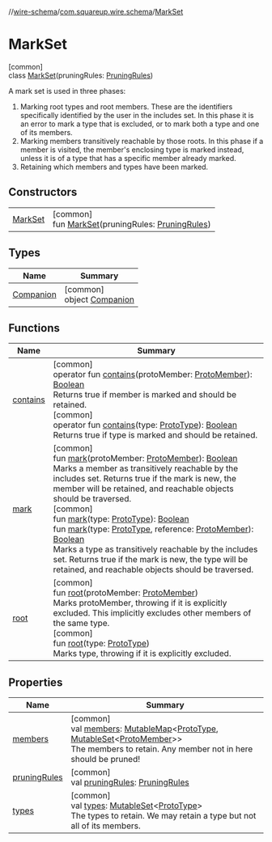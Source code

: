 //[wire-schema](../../../index.md)/[com.squareup.wire.schema](../index.md)/[MarkSet](index.md)

# MarkSet

[common]\
class [MarkSet](index.md)(pruningRules: [PruningRules](../-pruning-rules/index.md))

A mark set is used in three phases:

<ol><li>Marking root types and root members. These are the identifiers specifically identified by     the user in the includes set. In this phase it is an error to mark a type that is excluded,     or to mark both a type and one of its members.</li><li>Marking members transitively reachable by those roots. In this phase if a member is visited,     the member's enclosing type is marked instead, unless it is of a type that has a specific     member already marked.</li><li>Retaining which members and types have been marked.</li></ol>

## Constructors

| | |
|---|---|
| [MarkSet](-mark-set.md) | [common]<br>fun [MarkSet](-mark-set.md)(pruningRules: [PruningRules](../-pruning-rules/index.md)) |

## Types

| Name | Summary |
|---|---|
| [Companion](-companion/index.md) | [common]<br>object [Companion](-companion/index.md) |

## Functions

| Name | Summary |
|---|---|
| [contains](contains.md) | [common]<br>operator fun [contains](contains.md)(protoMember: [ProtoMember](../-proto-member/index.md)): [Boolean](https://kotlinlang.org/api/latest/jvm/stdlib/kotlin/-boolean/index.html)<br>Returns true if member is marked and should be retained.<br>[common]<br>operator fun [contains](contains.md)(type: [ProtoType](../-proto-type/index.md)): [Boolean](https://kotlinlang.org/api/latest/jvm/stdlib/kotlin/-boolean/index.html)<br>Returns true if type is marked and should be retained. |
| [mark](mark.md) | [common]<br>fun [mark](mark.md)(protoMember: [ProtoMember](../-proto-member/index.md)): [Boolean](https://kotlinlang.org/api/latest/jvm/stdlib/kotlin/-boolean/index.html)<br>Marks a member as transitively reachable by the includes set. Returns true if the mark is new, the member will be retained, and reachable objects should be traversed.<br>[common]<br>fun [mark](mark.md)(type: [ProtoType](../-proto-type/index.md)): [Boolean](https://kotlinlang.org/api/latest/jvm/stdlib/kotlin/-boolean/index.html)<br>fun [mark](mark.md)(type: [ProtoType](../-proto-type/index.md), reference: [ProtoMember](../-proto-member/index.md)): [Boolean](https://kotlinlang.org/api/latest/jvm/stdlib/kotlin/-boolean/index.html)<br>Marks a type as transitively reachable by the includes set. Returns true if the mark is new, the type will be retained, and reachable objects should be traversed. |
| [root](root.md) | [common]<br>fun [root](root.md)(protoMember: [ProtoMember](../-proto-member/index.md))<br>Marks protoMember, throwing if it is explicitly excluded. This implicitly excludes other members of the same type.<br>[common]<br>fun [root](root.md)(type: [ProtoType](../-proto-type/index.md))<br>Marks type, throwing if it is explicitly excluded. |

## Properties

| Name | Summary |
|---|---|
| [members](members.md) | [common]<br>val [members](members.md): [MutableMap](https://kotlinlang.org/api/latest/jvm/stdlib/kotlin.collections/-mutable-map/index.html)&lt;[ProtoType](../-proto-type/index.md), [MutableSet](https://kotlinlang.org/api/latest/jvm/stdlib/kotlin.collections/-mutable-set/index.html)&lt;[ProtoMember](../-proto-member/index.md)&gt;&gt;<br>The members to retain. Any member not in here should be pruned! |
| [pruningRules](pruning-rules.md) | [common]<br>val [pruningRules](pruning-rules.md): [PruningRules](../-pruning-rules/index.md) |
| [types](types.md) | [common]<br>val [types](types.md): [MutableSet](https://kotlinlang.org/api/latest/jvm/stdlib/kotlin.collections/-mutable-set/index.html)&lt;[ProtoType](../-proto-type/index.md)&gt;<br>The types to retain. We may retain a type but not all of its members. |
